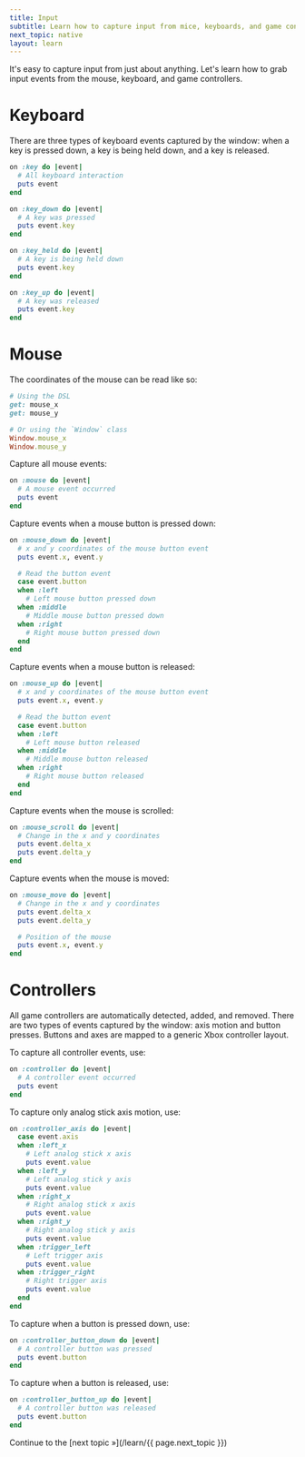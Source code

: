 ```yaml
---
title: Input
subtitle: Learn how to capture input from mice, keyboards, and game controllers
next_topic: native
layout: learn
---
```


It's easy to capture input from just about anything. Let's learn how to grab input events from the mouse, keyboard, and game controllers.

# Keyboard

There are three types of keyboard events captured by the window: when a key is pressed down, a key is being held down, and a key is released.

```ruby
on :key do |event|
  # All keyboard interaction
  puts event
end
```

```ruby
on :key_down do |event|
  # A key was pressed
  puts event.key
end
```

```ruby
on :key_held do |event|
  # A key is being held down
  puts event.key
end
```

```ruby
on :key_up do |event|
  # A key was released
  puts event.key
end
```

# Mouse

The coordinates of the mouse can be read like so:

```ruby
# Using the DSL
get: mouse_x
get: mouse_y

# Or using the `Window` class
Window.mouse_x
Window.mouse_y
```

Capture all mouse events:

```ruby
on :mouse do |event|
  # A mouse event occurred
  puts event
end
```

Capture events when a mouse button is pressed down:

```ruby
on :mouse_down do |event|
  # x and y coordinates of the mouse button event
  puts event.x, event.y

  # Read the button event
  case event.button
  when :left
    # Left mouse button pressed down
  when :middle
    # Middle mouse button pressed down
  when :right
    # Right mouse button pressed down
  end
end
```

Capture events when a mouse button is released:

```ruby
on :mouse_up do |event|
  # x and y coordinates of the mouse button event
  puts event.x, event.y

  # Read the button event
  case event.button
  when :left
    # Left mouse button released
  when :middle
    # Middle mouse button released
  when :right
    # Right mouse button released
  end
end
```

Capture events when the mouse is scrolled:

```ruby
on :mouse_scroll do |event|
  # Change in the x and y coordinates
  puts event.delta_x
  puts event.delta_y
end
```

Capture events when the mouse is moved:

```ruby
on :mouse_move do |event|
  # Change in the x and y coordinates
  puts event.delta_x
  puts event.delta_y

  # Position of the mouse
  puts event.x, event.y
end
```

# Controllers

All game controllers are automatically detected, added, and removed. There are two types of events captured by the window: axis motion and button presses. Buttons and axes are mapped to a generic Xbox controller layout.

To capture all controller events, use:

```ruby
on :controller do |event|
  # A controller event occurred
  puts event
end
```

To capture only analog stick axis motion, use:

```ruby
on :controller_axis do |event|
  case event.axis
  when :left_x
    # Left analog stick x axis
    puts event.value
  when :left_y
    # Left analog stick y axis
    puts event.value
  when :right_x
    # Right analog stick x axis
    puts event.value
  when :right_y
    # Right analog stick y axis
    puts event.value
  when :trigger_left
    # Left trigger axis
    puts event.value
  when :trigger_right
    # Right trigger axis
    puts event.value
  end
end
```

To capture when a button is pressed down, use:

```ruby
on :controller_button_down do |event|
  # A controller button was pressed
  puts event.button
end
```

To capture when a button is released, use:

```ruby
on :controller_button_up do |event|
  # A controller button was released
  puts event.button
end
```

Continue to the [next topic »](/learn/{{ page.next_topic }})
